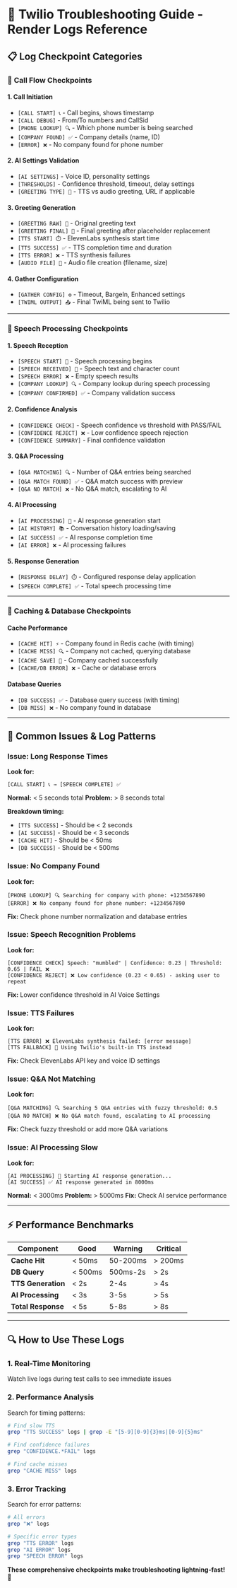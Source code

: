 # 🔧 **Twilio Troubleshooting Guide - Render Logs Reference**

## 📋 **Log Checkpoint Categories**

### 🎯 **Call Flow Checkpoints**

#### **1. Call Initiation**
- `[CALL START] 📞` - Call begins, shows timestamp
- `[CALL DEBUG]` - From/To numbers and CallSid
- `[PHONE LOOKUP] 🔍` - Which phone number is being searched
- `[COMPANY FOUND] ✅` - Company details (name, ID)
- `[ERROR] ❌` - No company found for phone number

#### **2. AI Settings Validation**
- `[AI SETTINGS]` - Voice ID, personality settings
- `[THRESHOLDS]` - Confidence threshold, timeout, delay settings
- `[GREETING TYPE] 🎵` - TTS vs audio greeting, URL if applicable

#### **3. Greeting Generation**
- `[GREETING RAW] 📝` - Original greeting text
- `[GREETING FINAL] 📝` - Final greeting after placeholder replacement
- `[TTS START] ⏱️` - ElevenLabs synthesis start time
- `[TTS SUCCESS] ✅` - TTS completion time and duration
- `[TTS ERROR] ❌` - TTS synthesis failures
- `[AUDIO FILE] 💾` - Audio file creation (filename, size)

#### **4. Gather Configuration**
- `[GATHER CONFIG] ⚙️` - Timeout, BargeIn, Enhanced settings
- `[TWIML OUTPUT] 📤` - Final TwiML being sent to Twilio

---

### 🎤 **Speech Processing Checkpoints**

#### **1. Speech Reception**
- `[SPEECH START] 🎤` - Speech processing begins
- `[SPEECH RECEIVED] 🎯` - Speech text and character count
- `[SPEECH ERROR] ❌` - Empty speech results
- `[COMPANY LOOKUP] 🔍` - Company lookup during speech processing
- `[COMPANY CONFIRMED] ✅` - Company validation success

#### **2. Confidence Analysis**
- `[CONFIDENCE CHECK]` - Speech confidence vs threshold with PASS/FAIL
- `[CONFIDENCE REJECT] ❌` - Low confidence speech rejection
- `[CONFIDENCE SUMMARY]` - Final confidence validation

#### **3. Q&A Processing**
- `[Q&A MATCHING] 🔍` - Number of Q&A entries being searched
- `[Q&A MATCH FOUND] ✅` - Q&A match success with preview
- `[Q&A NO MATCH] ❌` - No Q&A match, escalating to AI

#### **4. AI Processing**
- `[AI PROCESSING] 🤖` - AI response generation start
- `[AI HISTORY] 📚` - Conversation history loading/saving
- `[AI SUCCESS] ✅` - AI response completion time
- `[AI ERROR] ❌` - AI processing failures

#### **5. Response Generation**
- `[RESPONSE DELAY] ⏱️` - Configured response delay application
- `[SPEECH COMPLETE] ✅` - Total speech processing time

---

### 💾 **Caching & Database Checkpoints**

#### **Cache Performance**
- `[CACHE HIT] ⚡` - Company found in Redis cache (with timing)
- `[CACHE MISS] 🔍` - Company not cached, querying database
- `[CACHE SAVE] 💾` - Company cached successfully
- `[CACHE/DB ERROR] ❌` - Cache or database errors

#### **Database Queries**
- `[DB SUCCESS] ✅` - Database query success (with timing)
- `[DB MISS] ❌` - No company found in database

---

## 🚨 **Common Issues & Log Patterns**

### **Issue: Long Response Times**
**Look for:**
```
[CALL START] 📞 → [SPEECH COMPLETE] ✅
```
**Normal:** < 5 seconds total
**Problem:** > 8 seconds total

**Breakdown timing:**
- `[TTS SUCCESS]` - Should be < 2 seconds
- `[AI SUCCESS]` - Should be < 3 seconds  
- `[CACHE HIT]` - Should be < 50ms
- `[DB SUCCESS]` - Should be < 500ms

### **Issue: No Company Found**
**Look for:**
```
[PHONE LOOKUP] 🔍 Searching for company with phone: +1234567890
[ERROR] ❌ No company found for phone number: +1234567890
```
**Fix:** Check phone number normalization and database entries

### **Issue: Speech Recognition Problems**
**Look for:**
```
[CONFIDENCE CHECK] Speech: "mumbled" | Confidence: 0.23 | Threshold: 0.65 | FAIL ❌
[CONFIDENCE REJECT] ❌ Low confidence (0.23 < 0.65) - asking user to repeat
```
**Fix:** Lower confidence threshold in AI Voice Settings

### **Issue: TTS Failures**
**Look for:**
```
[TTS ERROR] ❌ ElevenLabs synthesis failed: [error message]
[TTS FALLBACK] 🔄 Using Twilio's built-in TTS instead
```
**Fix:** Check ElevenLabs API key and voice ID settings

### **Issue: Q&A Not Matching**
**Look for:**
```
[Q&A MATCHING] 🔍 Searching 5 Q&A entries with fuzzy threshold: 0.5
[Q&A NO MATCH] ❌ No Q&A match found, escalating to AI processing
```
**Fix:** Check fuzzy threshold or add more Q&A variations

### **Issue: AI Processing Slow**
**Look for:**
```
[AI PROCESSING] 🤖 Starting AI response generation...
[AI SUCCESS] ✅ AI response generated in 8000ms
```
**Normal:** < 3000ms
**Problem:** > 5000ms
**Fix:** Check AI service performance

---

## ⚡ **Performance Benchmarks**

| Component | Good | Warning | Critical |
|-----------|------|---------|----------|
| **Cache Hit** | < 50ms | 50-200ms | > 200ms |
| **DB Query** | < 500ms | 500ms-2s | > 2s |
| **TTS Generation** | < 2s | 2-4s | > 4s |
| **AI Processing** | < 3s | 3-5s | > 5s |
| **Total Response** | < 5s | 5-8s | > 8s |

---

## 🔍 **How to Use These Logs**

### **1. Real-Time Monitoring**
Watch live logs during test calls to see immediate issues

### **2. Performance Analysis**
Search for timing patterns:
```bash
# Find slow TTS
grep "TTS SUCCESS" logs | grep -E "[5-9][0-9]{3}ms|[0-9]{5}ms"

# Find confidence failures  
grep "CONFIDENCE.*FAIL" logs

# Find cache misses
grep "CACHE MISS" logs
```

### **3. Error Tracking**
Search for error patterns:
```bash
# All errors
grep "❌" logs

# Specific error types
grep "TTS ERROR" logs
grep "AI ERROR" logs
grep "SPEECH ERROR" logs
```

**These comprehensive checkpoints make troubleshooting lightning-fast!** 🚀
